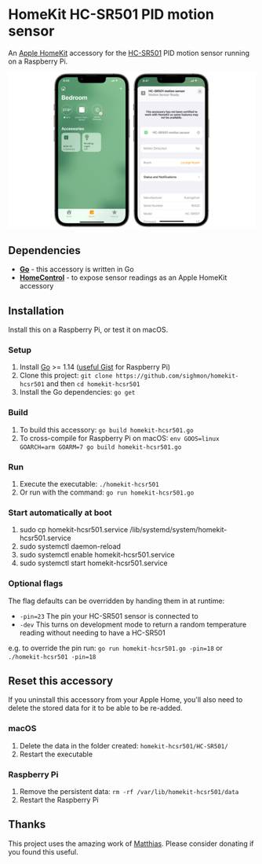 # HomeKit HC-SR501 PID motion sensor

An [Apple HomeKit](https://developer.apple.com/homekit/) accessory for the [HC-SR501](https://core-electronics.com.au/modmypi-pir-infrared-motion-sensor-hc-sr501.html) PID motion sensor running on a Raspberry Pi.

![The accessory added to iOS](_images/homekit-hcsr501.jpg)

## Dependencies

* [**Go**](http://golang.org/doc/install) - this accessory is written in Go
* [**HomeControl**](https://github.com/brutella/hc) - to expose sensor readings as an Apple HomeKit accessory

## Installation

Install this on a Raspberry Pi, or test it on macOS.

### Setup

1. Install [Go](http://golang.org/doc/install) >= 1.14 ([useful Gist](https://gist.github.com/pcgeek86/0206d688e6760fe4504ba405024e887c) for Raspberry Pi)
1. Clone this project: `git clone https://github.com/sighmon/homekit-hcsr501` and then `cd homekit-hcsr501`
1. Install the Go dependencies: `go get`

### Build

1. To build this accessory: `go build homekit-hcsr501.go`
1. To cross-compile for Raspberry Pi on macOS: `env GOOS=linux GOARCH=arm GOARM=7 go build homekit-hcsr501.go`

### Run

1. Execute the executable: `./homekit-hcsr501`
1. Or run with the command: `go run homekit-hcsr501.go`

### Start automatically at boot

1. sudo cp homekit-hcsr501.service /lib/systemd/system/homekit-hcsr501.service
2. sudo systemctl daemon-reload
3. sudo systemctl enable homekit-hcsr501.service
4. sudo systemctl start homekit-hcsr501.service

### Optional flags

The flag defaults can be overridden by handing them in at runtime:

* `-pin=23` The pin your HC-SR501 sensor is connected to
* `-dev` This turns on development mode to return a random temperature reading without needing to have a HC-SR501

e.g. to override the pin run: `go run homekit-hcsr501.go -pin=18` or `./homekit-hcsr501 -pin=18`

## Reset this accessory

If you uninstall this accessory from your Apple Home, you'll also need to delete the stored data for it to be able to be re-added.

### macOS

1. Delete the data in the folder created: `homekit-hcsr501/HC-SR501/` 
1. Restart the executable

### Raspberry Pi

1. Remove the persistent data: `rm -rf /var/lib/homekit-hcsr501/data`
1. Restart the Raspberry Pi

## Thanks

This project uses the amazing work of [Matthias](https://github.com/brutella). Please consider donating if you found this useful.
